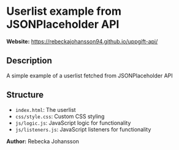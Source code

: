 # Userlist example from JSONPlaceholder API
**Website:** https://rebeckajohansson94.github.io/uppgift-api/

## Description
A simple example of a userlist fetched from JSONPlaceholder API

## Structure
- `index.html`: The userlist
- `css/style.css`: Custom CSS styling
- `js/logic.js`: JavaScript logic for functionality
- `js/listeners.js`: JavaScript listeners for functionality


**Author:** Rebecka Johansson

